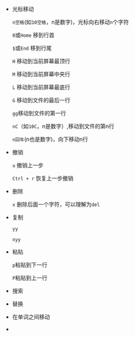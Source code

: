 - 光标移动

  `n空格`(如`10空格`，n是数字)，光标向右移动`n`个字符

  `0`或`Home` 移到行首

  `$`或`End` 移到行尾

  `H` 移动到当前屏幕最顶行

  `M` 移动到当前屏幕中央行

  `L` 移动到当前屏幕最底行

  `G` 移动到文件的最后一行

  `gg`移动到文件的第一行

  `nC`（如`10C`，n是数字）,移动到文件的第n行

  `n回车`(n也是数字)，向下移动n行

- 撤销

  `u` 撤销上一步

  `Ctrl + r` 恢复上一步撤销

- 删除

  `x` 删除后面一个字符，可以理解为`del`

- 复制

  `yy`

  `nyy`

- 粘贴

  `p`粘贴到下一行

  `P`粘贴到上一行

- 搜索

  

- 替换

  

- 在单词之间移动
- 